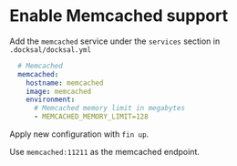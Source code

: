 # Enable Memcached support

Add the `memcached` service under the `services` section in `.docksal/docksal.yml`

```yaml
  # Memcached
  memcached:
    hostname: memcached
    image: memcached
    environment:
      # Memcached memory limit in megabytes
      - MEMCACHED_MEMORY_LIMIT=128
```

Apply new configuration with `fin up`.

Use `memcached:11211` as the memcached endpoint.
